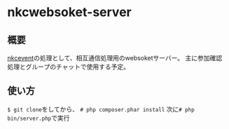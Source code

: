# nkcwebsoket-server

## 概要
[nkcevent](https://github.com/nkc-07/nkcevent-browserclient)の処理として、相互通信処理用のwebsoketサーバー。
主に参加確認処理とグループのチャットで使用する予定。

## 使い方
`$ git clone`をしてから、 `# php composer.phar install`
次に`# php bin/server.php`で実行